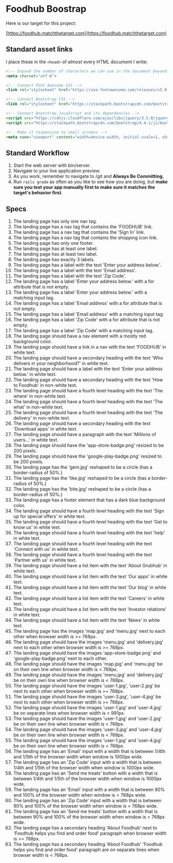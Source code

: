 # Foodhub Boostrap

Here is our target for this project:

[https://foodhub.matchthetarget.com](https://foodhub.matchthetarget.com)

## Standard asset links

I place these in the `<head>` of _almost_ every HTML document I write:

```html
<!-- Expand the number of characters we can use in the document beyond basic ASCII 🎉 -->
<meta charset="utf-8">

<!-- Connect Font Awesome CSS -->
<link rel="stylesheet" href="https://use.fontawesome.com/releases/v5.0.2/css/all.css">

<!-- Connect Bootstrap CSS -->
<link rel="stylesheet" href="https://stackpath.bootstrapcdn.com/bootstrap/4.4.1/css/bootstrap.min.css">

<!-- Connect Bootstrap JavaScript and its dependencies -->
<script src="https://cdnjs.cloudflare.com/ajax/libs/jquery/3.5.0/jquery.js"></script>
<script src="https://stackpath.bootstrapcdn.com/bootstrap/4.4.1/js/bootstrap.bundle.min.js"></script>

<!-- Make it responsive to small screens -->
<meta name="viewport" content="width=device-width, initial-scale=1, shrink-to-fit=no">
```

## Standard Workflow

 1. Start the web server with bin/server.
 1. Navigate to your live application preview.
 1. As you work, remember to navigate to /git and **Always Be Committing.**
 1. Run `rails grade` as often as you like to see how you are doing, but **make sure you test your app manually first to make sure it matches the target's behavior first**.


## Specs

 1. The landing page has only one nav tag.
 1. The landing page has a nav tag that contains the 'FOODHUB' link.
 1. The landing page has a nav tag that contains the 'Sign In' link.
 1. The landing page has a nav tag that contains the shopping icon link.
 1. The landing page has only one footer.
 1. The landing page has at least one label.
 1. The landing page has at least two label.
 1. The landing page has exactly 3 labels.
 1. The landing page has a label with the text 'Enter your address below.'.
 1. The landing page has a label with the text 'Email address'.
 1. The landing page has a label with the text 'Zip Code'.
 1. The landing page has a label 'Enter your address below.' with a for attribute that is not empty.
 1. The landing page has a label 'Enter your address below.' with a matching input tag.
 1. The landing page has a label 'Email address' with a for attribute that is not empty.
 1. The landing page has a label 'Email address' with a matching input tag.
 1. The landing page has a label 'Zip Code' with a for attribute that is not empty.
 1. The landing page has a label 'Zip Code' with a matching input tag.
 1. The landing page should have a nav element with a mostly red background color.
 1. The landing page should have a link in a nav with the text 'FOODHUB' in white text.
 1. The landing page should have a secondary heading with the text 'Who delivers in your neighborhood?' in white text.
 1. The landing page should have a label with the text 'Enter your address below.' in white text.
 1. The landing page should have a secondary heading with the text 'How to Foodhub' in non-white text.
 1. The landing page should have a fourth level heading with the text 'The where' in non-white text.
 1. The landing page should have a fourth level heading with the text 'The what' in non-white text.
 1. The landing page should have a fourth level heading with the text 'The delivery' in non-white text.
 1. The landing page should have a secondary heading with the text 'Download apps' in white text.
 1. The landing page should have a paragraph with the text 'Millions of users...' in white text.
 1. The landing page should have the 'app-store-badge.png' resized to be 200 pixels.
 1. The landing page should have the 'google-play-badge.png' resized to be 200 pixels.
 1. The landing page has the 'gem.jpg' reshaped to be a circle (has a border-radius of 50%.)
 1. The landing page has the 'like.jpg' reshaped to be a circle (has a border-radius of 50%.)
 1. The landing page has the 'bite.jpg' reshaped to be a circle (has a border-radius of 50%.)
 1. The landing page has a footer element that has a dark blue background color.
 1. The landing page should have a fourth level heading with the text 'Sign up for special offers' in white text.
 1. The landing page should have a fourth level heading with the text 'Get to know us' in white text.
 1. The landing page should have a fourth level heading with the text 'help' in white text.
 1. The landing page should have a fourth level heading with the text 'Connect with us' in white text.
 1. The landing page should have a fourth level heading with the text 'Partner with us' in white text.
 1. The landing page should have a list item with the text 'About Grubhub' in white text.
 1. The landing page should have a list item with the text 'Our apps' in white text.
 1. The landing page should have a list item with the text 'Our blog' in white text.
 1. The landing page should have a list item with the text 'Careers' in white text.
 1. The landing page should have a list item with the text 'Investor relations' in white text.
 1. The landing page should have a list item with the text 'News' in white text.
 1. The landing page has the images 'map.jpg' and 'menu.jpg' next to each other when browser width is >= 768px.
 1. The landing page should have the images 'menu.jpg' and 'delivery.jpg' next to each other when browser width is >= 768px.
 1. The landing page should have the images 'app-store-badge.png' and 'google-play-badge.png' next to each other.
 1. The landing page should have the images 'map.jpg' and 'menu.jpg' be on their own line when browser width is < 768px.
 1. The landing page should have the images 'menu.jpg' and 'delivery.jpg' be on their own line when browser width is < 768px.
 1. The landing page should have the images 'user-1.jpg', 'user-2.jpg' be next to each other when browser width is >= 768px.
 1. The landing page should have the images 'user-3.jpg', 'user-4.jpg' be next to each other when browser width is >= 768px.
 1. The landing page should have the images 'user-1.jpg' and 'user-4.jpg' be on separate lines when browser width is < 991px.
 1. The landing page should have the images 'user-1.jpg' and 'user-2.jpg' be on their own line when browser width is < 768px.
 1. The landing page should have the images 'user-3.jpg' and 'user-4.jpg' be on their own line when browser width is < 768px.
 1. The landing page should have the images 'user-1.jpg' and 'user-4.jpg' be on their own line when browser width is < 768px.
 1. The landing page has an 'Email' input with a width that is between 1/4th and 1/5th of the browser width when window is 1000px wide.
 1. The landing page has an 'Zip Code' input with a width that is between 1/4th and 1/5th of the browser width when window is 1000px wide.
 1. The landing page has an 'Send me treats' button with a width that is between 1/4th and 1/5th of the browser width when window is 1000px wide.
 1. The landing page has an 'Email' input with a width that is between 90% and 100% of the browser width when window is < 768px wide.
 1. The landing page has an 'Zip Code' input with a width that is between 90% and 100% of the browser width when window is < 768px wide.
 1. The landing page has an 'Send me treats' button with a width that is between 90% and 100% of the browser width when window is < 768px wide.
 1. The landing page has a secondary heading 'About Foodhub' next to 'Foodhub helps you find and order food' paragraph when browser width is >= 768px.
 1. The landing page has a secondary heading 'About Foodhub' 'Foodhub helps you find and order food' paragraph are on separate lines when browser width is < 768px.
